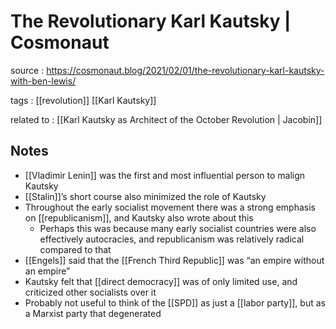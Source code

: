 # The Revolutionary Karl Kautsky | Cosmonaut

source
: https://cosmonaut.blog/2021/02/01/the-revolutionary-karl-kautsky-with-ben-lewis/

tags
: [[revolution]] [[Karl Kautsky]]

related to
: [[Karl Kautsky as Architect of the October Revolution | Jacobin]]


## Notes

-   [[Vladimir Lenin]] was the first and most influential person to malign Kautsky
-   [[Stalin]]&rsquo;s short course also minimized the role of Kautsky
-   Throughout the early socialist movement there was a strong emphasis on [[republicanism]], and Kautsky also wrote about this
    -   Perhaps this was because many early socialist countries were also effectively autocracies, and republicanism was relatively radical compared to that
-   [[Engels]] said that the [[French Third Republic]] was &ldquo;an empire without an empire&rdquo;
-   Kautsky felt that [[direct democracy]] was of only limited use, and criticized other socialists over it
-   Probably not useful to think of the [[SPD]] as just a [[labor party]], but as a Marxist party that degenerated
